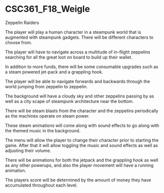 # CSC361_F18_Weigle

Zeppelin Raiders

The player will play a human character in a steampunk world that is augmented with steampunk gadgets. There will be different characters to choose from.

The player will have to navigate across a multitude of in-flight zeppelins searching for all the great loot on board to build up their wallet. 

In addition to more funds, there will be some consumable upgrades such as a steam powered jet-pack and a grappling hook.

The player will be able to navigate forwards and backwards through the world jumping from zeppelin to zeppelin.

The background will have a cloudy sky and other zeppelins passing by as well as a city scape of steampunk architecture near the bottom.

There will be steam blasts from the character and the zeppelins periodically as the machines operate on steam power.

These steam animations will come along with sound effects to go along with the themed music in the background.

The menu will allow the player to change their character prior to starting the game. After that it will allow toggling the music and sound effects as well as adjusting their volume.

There will be animations for both the jetpack and the grappling hook as well as any other powerups, and also the player movement will have a running animation.

The players score will be determined by the amount of money they have accumulated throughout each level.